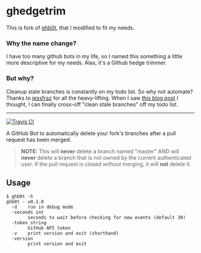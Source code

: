 # ghedgetrim

This is  fork of [ghb0t](https://github.com/jessfraz/ghb0t), that I modified
to fit my needs.

### Why the name change?
I have too many github bots in my life, so I named this something a little
more descriptive for my needs. Alas, it's a Github hedge trimmer.

### But why?
Cleanup stale branches is constantly on my todo list. So why not automate?
Thanks to [jessfraz](https://github.com/jessfraz) for all the heavy-lifting.
When I saw [this blog post](https://blog.jessfraz.com/post/personal-infrastructure/)
I thought, I can finally cross-off "clean stale branches" off my todo list.

---

[![Travis CI](https://travis-ci.org/asobrien/ghedgetrim.svg?branch=master)](https://travis-ci.org/asobrien/ghedgetrim)

A GitHub Bot to automatically delete your fork's branches after a pull request
has been merged.

> **NOTE:** This will **never** delete a branch named "master" AND will
**never** delete a branch that is not owned by the current authenticated user.
If the pull request is closed _without_ merging, it will **not** delete it.

## Usage

```
$ ghb0t -h
ghb0t - v0.1.0
  -d    run in debug mode
  -seconds int
        seconds to wait before checking for new events (default 30)
  -token string
        GitHub API token
  -v    print version and exit (shorthand)
  -version
        print version and exit
```
